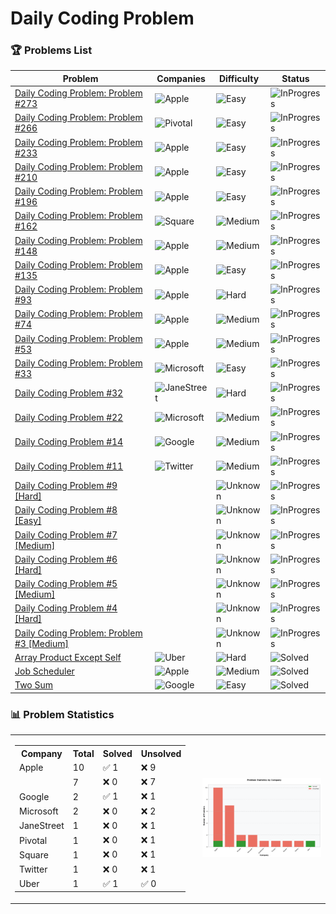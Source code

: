 
# Daily Coding Problem

### 🏆 Problems List

<!-- START PROBLEMS TABLE -->
| Problem | Companies | Difficulty | Status |
|---------|-----------|------------|--------|
| [Daily Coding Problem: Problem #273](https://github.com/Razeen-Shaikh/dailyCodingProblem/issues/27) | ![Apple](https://img.shields.io/badge/-Apple-gray?style=flat&logo=apple) | ![Easy](https://img.shields.io/badge/Difficulty-Easy-brightgreen?style=flat) | ![InProgress](https://img.shields.io/badge/Status-InProgress-yellow?style=flat) |
| [Daily Coding Problem: Problem #266](https://github.com/Razeen-Shaikh/dailyCodingProblem/issues/26) | ![Pivotal](https://img.shields.io/badge/-Pivotal-teal?style=flat&logo=pivotal) | ![Easy](https://img.shields.io/badge/Difficulty-Easy-brightgreen?style=flat) | ![InProgress](https://img.shields.io/badge/Status-InProgress-yellow?style=flat) |
| [Daily Coding Problem: Problem #233](https://github.com/Razeen-Shaikh/dailyCodingProblem/issues/25) | ![Apple](https://img.shields.io/badge/-Apple-gray?style=flat&logo=apple) | ![Easy](https://img.shields.io/badge/Difficulty-Easy-brightgreen?style=flat) | ![InProgress](https://img.shields.io/badge/Status-InProgress-yellow?style=flat) |
| [Daily Coding Problem: Problem #210](https://github.com/Razeen-Shaikh/dailyCodingProblem/issues/24) | ![Apple](https://img.shields.io/badge/-Apple-gray?style=flat&logo=apple) | ![Easy](https://img.shields.io/badge/Difficulty-Easy-brightgreen?style=flat) | ![InProgress](https://img.shields.io/badge/Status-InProgress-yellow?style=flat) |
| [Daily Coding Problem: Problem #196](https://github.com/Razeen-Shaikh/dailyCodingProblem/issues/23) | ![Apple](https://img.shields.io/badge/-Apple-gray?style=flat&logo=apple) | ![Easy](https://img.shields.io/badge/Difficulty-Easy-brightgreen?style=flat) | ![InProgress](https://img.shields.io/badge/Status-InProgress-yellow?style=flat) |
| [Daily Coding Problem: Problem #162](https://github.com/Razeen-Shaikh/dailyCodingProblem/issues/22) | ![Square](https://img.shields.io/badge/-Square-purple?style=flat&logo=square) | ![Medium](https://img.shields.io/badge/Difficulty-Medium-orange?style=flat) | ![InProgress](https://img.shields.io/badge/Status-InProgress-yellow?style=flat) |
| [Daily Coding Problem: Problem #148](https://github.com/Razeen-Shaikh/dailyCodingProblem/issues/21) | ![Apple](https://img.shields.io/badge/-Apple-gray?style=flat&logo=apple) | ![Medium](https://img.shields.io/badge/Difficulty-Medium-orange?style=flat) | ![InProgress](https://img.shields.io/badge/Status-InProgress-yellow?style=flat) |
| [Daily Coding Problem: Problem #135](https://github.com/Razeen-Shaikh/dailyCodingProblem/issues/20) | ![Apple](https://img.shields.io/badge/-Apple-gray?style=flat&logo=apple) | ![Easy](https://img.shields.io/badge/Difficulty-Easy-brightgreen?style=flat) | ![InProgress](https://img.shields.io/badge/Status-InProgress-yellow?style=flat) |
| [Daily Coding Problem: Problem #93](https://github.com/Razeen-Shaikh/dailyCodingProblem/issues/19) | ![Apple](https://img.shields.io/badge/-Apple-gray?style=flat&logo=apple) | ![Hard](https://img.shields.io/badge/Difficulty-Hard-red?style=flat) | ![InProgress](https://img.shields.io/badge/Status-InProgress-yellow?style=flat) |
| [Daily Coding Problem: Problem #74](https://github.com/Razeen-Shaikh/dailyCodingProblem/issues/18) | ![Apple](https://img.shields.io/badge/-Apple-gray?style=flat&logo=apple) | ![Medium](https://img.shields.io/badge/Difficulty-Medium-orange?style=flat) | ![InProgress](https://img.shields.io/badge/Status-InProgress-yellow?style=flat) |
| [Daily Coding Problem: Problem #53](https://github.com/Razeen-Shaikh/dailyCodingProblem/issues/17) | ![Apple](https://img.shields.io/badge/-Apple-gray?style=flat&logo=apple) | ![Medium](https://img.shields.io/badge/Difficulty-Medium-orange?style=flat) | ![InProgress](https://img.shields.io/badge/Status-InProgress-yellow?style=flat) |
| [Daily Coding Problem: Problem #33](https://github.com/Razeen-Shaikh/dailyCodingProblem/issues/16) | ![Microsoft](https://img.shields.io/badge/-Microsoft-green?style=flat&logo=microsoft) | ![Easy](https://img.shields.io/badge/Difficulty-Easy-brightgreen?style=flat) | ![InProgress](https://img.shields.io/badge/Status-InProgress-yellow?style=flat) |
| [Daily Coding Problem #32](https://github.com/Razeen-Shaikh/dailyCodingProblem/issues/15) | ![JaneStreet](https://img.shields.io/badge/-JaneStreet-red?style=flat&logo=janestreet) | ![Hard](https://img.shields.io/badge/Difficulty-Hard-red?style=flat) | ![InProgress](https://img.shields.io/badge/Status-InProgress-yellow?style=flat) |
| [Daily Coding Problem #22](https://github.com/Razeen-Shaikh/dailyCodingProblem/issues/2) | ![Microsoft](https://img.shields.io/badge/-Microsoft-green?style=flat&logo=microsoft) | ![Medium](https://img.shields.io/badge/Difficulty-Medium-orange?style=flat) | ![InProgress](https://img.shields.io/badge/Status-InProgress-yellow?style=flat) |
| [Daily Coding Problem #14](https://github.com/Razeen-Shaikh/dailyCodingProblem/issues/13) | ![Google](https://img.shields.io/badge/-Google-blue?style=flat&logo=google) | ![Medium](https://img.shields.io/badge/Difficulty-Medium-orange?style=flat) | ![InProgress](https://img.shields.io/badge/Status-InProgress-yellow?style=flat) |
| [Daily Coding Problem #11](https://github.com/Razeen-Shaikh/dailyCodingProblem/issues/14) | ![Twitter](https://img.shields.io/badge/-Twitter-lightblue?style=flat&logo=twitter) | ![Medium](https://img.shields.io/badge/Difficulty-Medium-orange?style=flat) | ![InProgress](https://img.shields.io/badge/Status-InProgress-yellow?style=flat) |
| [Daily Coding Problem #9 [Hard]](https://github.com/Razeen-Shaikh/dailyCodingProblem/issues/11) |  | ![Unknown](https://img.shields.io/badge/Difficulty-Unknown-lightgray?style=flat) | ![InProgress](https://img.shields.io/badge/Status-InProgress-yellow?style=flat) |
| [Daily Coding Problem #8 [Easy]](https://github.com/Razeen-Shaikh/dailyCodingProblem/issues/10) |  | ![Unknown](https://img.shields.io/badge/Difficulty-Unknown-lightgray?style=flat) | ![InProgress](https://img.shields.io/badge/Status-InProgress-yellow?style=flat) |
| [Daily Coding Problem #7 [Medium]](https://github.com/Razeen-Shaikh/dailyCodingProblem/issues/9) |  | ![Unknown](https://img.shields.io/badge/Difficulty-Unknown-lightgray?style=flat) | ![InProgress](https://img.shields.io/badge/Status-InProgress-yellow?style=flat) |
| [Daily Coding Problem #6 [Hard]](https://github.com/Razeen-Shaikh/dailyCodingProblem/issues/8) |  | ![Unknown](https://img.shields.io/badge/Difficulty-Unknown-lightgray?style=flat) | ![InProgress](https://img.shields.io/badge/Status-InProgress-yellow?style=flat) |
| [Daily Coding Problem #5 [Medium]](https://github.com/Razeen-Shaikh/dailyCodingProblem/issues/7) |  | ![Unknown](https://img.shields.io/badge/Difficulty-Unknown-lightgray?style=flat) | ![InProgress](https://img.shields.io/badge/Status-InProgress-yellow?style=flat) |
| [Daily Coding Problem #4 [Hard]](https://github.com/Razeen-Shaikh/dailyCodingProblem/issues/6) |  | ![Unknown](https://img.shields.io/badge/Difficulty-Unknown-lightgray?style=flat) | ![InProgress](https://img.shields.io/badge/Status-InProgress-yellow?style=flat) |
| [Daily Coding Problem: Problem #3 [Medium]](https://github.com/Razeen-Shaikh/dailyCodingProblem/issues/5) |  | ![Unknown](https://img.shields.io/badge/Difficulty-Unknown-lightgray?style=flat) | ![InProgress](https://img.shields.io/badge/Status-InProgress-yellow?style=flat) |
| [Array Product Except Self](https://github.com/Razeen-Shaikh/dailyCodingProblem/issues/4) | ![Uber](https://img.shields.io/badge/-Uber-black?style=flat&logo=uber) | ![Hard](https://img.shields.io/badge/Difficulty-Hard-red?style=flat) | ![Solved](https://img.shields.io/badge/Status-Solved-success?style=flat) |
| [Job Scheduler](https://github.com/Razeen-Shaikh/dailyCodingProblem/issues/12) | ![Apple](https://img.shields.io/badge/-Apple-gray?style=flat&logo=apple) | ![Medium](https://img.shields.io/badge/Difficulty-Medium-orange?style=flat) | ![Solved](https://img.shields.io/badge/Status-Solved-success?style=flat) |
| [Two Sum](https://github.com/Razeen-Shaikh/dailyCodingProblem/issues/3) | ![Google](https://img.shields.io/badge/-Google-blue?style=flat&logo=google) | ![Easy](https://img.shields.io/badge/Difficulty-Easy-brightgreen?style=flat) | ![Solved](https://img.shields.io/badge/Status-Solved-success?style=flat) |
<!-- END PROBLEMS TABLE -->













### 📊 Problem Statistics

<!-- stats-start -->

<table>
<tr>
    <td style="vertical-align: top; padding-right: 20px;">
    <table>
        <tr><th>Company</th><th>Total</th><th>Solved</th><th>Unsolved</th></tr>
<tr><td>Apple</td><td>10</td><td>✅ 1</td><td>❌ 9</td></tr>
<tr><td></td><td>7</td><td>❌ 0</td><td>❌ 7</td></tr>
<tr><td>Google</td><td>2</td><td>✅ 1</td><td>❌ 1</td></tr>
<tr><td>Microsoft</td><td>2</td><td>❌ 0</td><td>❌ 2</td></tr>
<tr><td>JaneStreet</td><td>1</td><td>❌ 0</td><td>❌ 1</td></tr>
<tr><td>Pivotal</td><td>1</td><td>❌ 0</td><td>❌ 1</td></tr>
<tr><td>Square</td><td>1</td><td>❌ 0</td><td>❌ 1</td></tr>
<tr><td>Twitter</td><td>1</td><td>❌ 0</td><td>❌ 1</td></tr>
<tr><td>Uber</td><td>1</td><td>✅ 1</td><td>✅ 0</td></tr>
</table>
    </td>
    <td style="text-align: center;">
        <img src="stats.png" width="600px" alt="Problem Statistics">
    </td>
</tr>
</table>

<!-- stats-end -->





